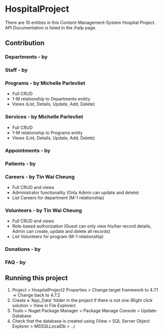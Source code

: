 # HospitalProject
There are 10 entities in this Content-Management-System Hospital Project. API Documentation is listed in the /help page.

## Contribution
### Departments - by 
### Staff - by
### Programs - by Michelle Parlevliet
- Full CRUD 
- 1-M relationship to Departments enitity
- Views (List, Details, Update, Add, Delete)
### Services - by Michelle Parlevliet
- Full CRUD 
- 1-M relationship to Programs entity
- Views (List, Details, Update, Add, Delete)
### Appointments - by 
### Patients - by  
### Careers - by Tin Wai Cheung 
- Full CRUD and views
- Administrator functionality (Only Admin can update and delete)
- List Careers for department (M-1 relationship)
### Volunteers - by Tin Wai Cheung
- Full CRUD and views
- Role-based authorization (Guest can only view his/her record details, Admin can create, update and delete all records)
- List Volunteers for program (M-1 relationship)
### Donations - by 
### FAQ - by 

## Running this project
1. Project > HospitalProject2 Properties > Change target framework to 4.7.1 -> Change back to 4.7.2
2. Create a 'App_Data' folder in the project if there is not one (Right click solution > View in File Explorer)
3. Tools > Nuget Package Manager > Package Manage Console > Update-Database
4. Check that the database is created using (View > SQL Server Object Explorer > MSSQLLocalDb > ..)

